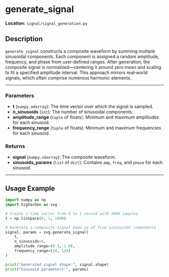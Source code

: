 # generate_signal

**Location:** `signal/signal_generation.py`

## Description

`generate_signal` constructs a composite waveform by summing multiple sinusoidal components. Each component is assigned a random amplitude, frequency, and phase from user‑defined ranges. After generation, the composite signal is normalized—centering it around zero mean and scaling to fit a specified amplitude interval. This approach mirrors real‑world signals, which often comprise numerous harmonic elements.

---

### Parameters

- **t** (`numpy.ndarray`): The time vector over which the signal is sampled.  
- **n_sinusoids** (`int`): The number of sinusoidal components.  
- **amplitude_range** (`tuple` of floats): Minimum and maximum amplitudes for each sinusoid.  
- **frequency_range** (`tuple` of floats): Minimum and maximum frequencies for each sinusoid.

### Returns

- **signal** (`numpy.ndarray`): The composite waveform.  
- **sinusoids_params** (`list` of `dict`): Contains `amp`, `freq`, and `phase` for each sinusoid.

---

## Usage Example

```python
import numpy as np
import SigVarGen as svg

# Create a time vector from 0 to 1 second with 1000 samples
t = np.linspace(0, 1, 1000)

# Generate a composite signal made up of five sinusoidal components
signal, params = svg.generate_signal(
    t,
    n_sinusoids=5,
    amplitude_range=(0.1, 1.0),
    frequency_range=(24, 120)
)

print("Generated signal shape:", signal.shape)
print("Sinusoid parameters:", params)
```